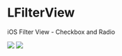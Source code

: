 LFilterView
===========

iOS Filter View - Checkbox and Radio

[![](http://lukagabric.com/wp-content/uploads/2012/07/borderScreenShot.png)](http://lukagabric.com/wp-content/uploads/2013/02/filterview-custom.png)
[![](http://lukagabric.com/wp-content/uploads/2012/07/borderScreenShot.png)](http://lukagabric.com/wp-content/uploads/2013/02/filterview-checkbox.png)

